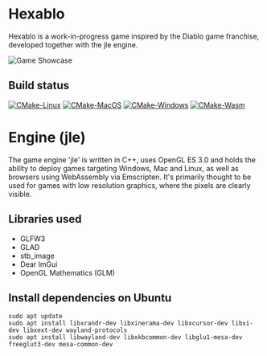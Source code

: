 # Hexablo

Hexablo is a work-in-progress game inspired by the Diablo game franchise, developed together with the jle engine.

![Game Showcase](https://mormert.com/eajdtho89a375kajdhfjh388835ihujage/FullScene.png)

## Build status
[![CMake-Linux](https://github.com/Mormert/hexablo/actions/workflows/cmake-linux.yml/badge.svg)](https://github.com/Mormert/hexablo/actions/workflows/cmake-linux.yml)
[![CMake-MacOS](https://github.com/Mormert/hexablo/actions/workflows/cmake-macos.yml/badge.svg)](https://github.com/Mormert/hexablo/actions/workflows/cmake-macos.yml)
[![CMake-Windows](https://github.com/Mormert/hexablo/actions/workflows/cmake-windows.yml/badge.svg)](https://github.com/Mormert/hexablo/actions/workflows/cmake-windows.yml)
[![CMake-Wasm](https://github.com/Mormert/hexablo/actions/workflows/cmake-wasm.yml/badge.svg)](https://github.com/Mormert/hexablo/actions/workflows/cmake-wasm.yml)

# Engine (jle)

The game engine 'jle' is written in C++, uses OpenGL ES 3.0 and holds the ability to deploy games targeting Windows, Mac and Linux, as well as browsers using WebAssembly via Emscripten. It's primarily thought to be used for games with low resolution graphics, where the pixels are clearly visible.

## Libraries used
* GLFW3
* GLAD
* stb_image
* Dear ImGui
* OpenGL Mathematics (GLM)

## Install dependencies on Ubuntu
```shell
sudo apt update
sudo apt install libxrandr-dev libxinerama-dev libxcursor-dev libxi-dev libxext-dev wayland-protocols
sudo apt install libwayland-dev libxkbcommon-dev libglu1-mesa-dev freeglut3-dev mesa-common-dev
```
